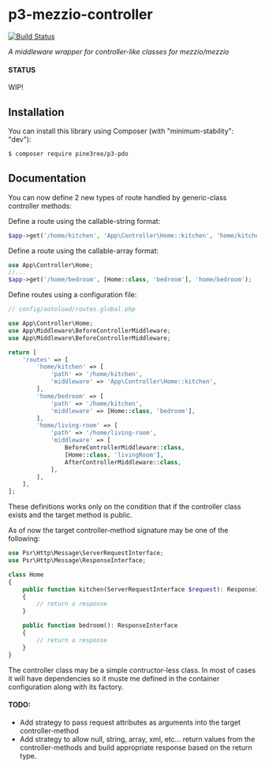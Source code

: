 # p3-mezzio-controller

[![Build Status](https://travis-ci.org/pine3ree/p3-mezzio-controller.svg?branch=master)](https://travis-ci.org/pine3ree/p3-mezzio-controller)

*A middleware wrapper for controller-like classes for mezzio/mezzio*

#### STATUS
WIP!

## Installation

You can install this library using Composer (with "minimum-stability": "dev"):

```bash
$ composer require pine3ree/p3-pdo
```

## Documentation

You can now define 2 new types of route handled by generic-class controller methods:

Define a route using the callable-string format:
```php
$app->get('/home/kitchen', 'App\Controller\Home::kitchen', 'home/kitchen');
```

Define a route using the callable-array format:
```php
use App\Controller\Home;
//...
$app->get('/home/bedroom', [Home::class, 'bedroom'], 'home/bedroom');
```

Define routes using a configuration file:

```php
// config/autoload/routes.global.php

use App\Controller\Home;
use App\Middleware\BeforeControllerMiddleware;
use App\Middleware\BeforeControllerMiddleware;

return [
    'routes' => [
        'home/kitchen' => [
            'path' => '/home/kitchen',
            'middleware' => 'App\Controller\Home::kitchen',
        ],
        'home/bedroom' => [
            'path' => '/home/kitchen',
            'middleware' => [Home::class, 'bedroom'],
        ],
        'home/living-room' => [
            'path' => '/home/living-room',
            'middleware' => [
                BeforeControllerMiddleware::class,
                [Home::class, 'livingRoom'],
                AfterControllerMiddleware::class,
            ],
        ],
    ],
];

```



These definitions works only on the condition that if the controller class exists
and the target method is public.

As of now the target controller-method signature may be one of the following:

```php
use Psr\Http\Message\ServerRequestInterface;
use Psr\Http\Message\ResponseInterface;

class Home
{
    public function kitchen(ServerRequestInterface $request): ResponseInterface
    {
        // return a response
    }

    public function bedroom(): ResponseInterface
    {
        // return a response
    }
}
```

The controller class may be a simple contructor-less class. In most of cases it
will have dependencies so it muste me defined in the container configuration along
with its factory.

#### TODO:

- Add strategy to pass request attributes as arguments into the target controller-method
- Add strategy to allow null, string, array, xml, etc... return values from the
  controller-methods and build appropriate response based on  the return type.

